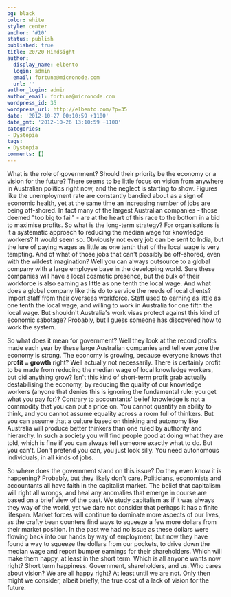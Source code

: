 ```yaml
---
bg: black
color: white
style: center
anchor: '#10'
status: publish
published: true
title: 20/20 Hindsight
author:
  display_name: elbento
  login: admin
  email: fortuna@micronode.com
  url: ''
author_login: admin
author_email: fortuna@micronode.com
wordpress_id: 35
wordpress_url: http://elbento.com/?p=35
date: '2012-10-27 00:10:59 +1100'
date_gmt: '2012-10-26 13:10:59 +1100'
categories:
- Dystopia
tags:
- Dystopia
comments: []
---
```


What is the role of government? Should their priority be the economy or a vision for the future? There seems to be little focus on vision from anywhere in Australian politics right now, and the neglect is starting to show. Figures like the unemployment rate are constantly bandied about as a sign of economic health, yet at the same time an increasing number of jobs are being off-shored. In fact many of the largest Australian companies - those deemed "too big to fail" - are at the heart of this race to the bottom in a bid to maximise profits. So what is the long-term strategy? For organisations is it a systematic approach to reducing the median wage for knowledge workers? It would seem so. Obviously not every job can be sent to India, but the lure of paying wages as little as one tenth that of the local wage is very tempting. And of what of those jobs that can't possibly be off-shored, even with the wildest imagination? Well you can always outsource to a global company with a large employee base in the developing world. Sure these companies will have a local cosmetic presence, but the bulk of their workforce is also earning as little as one tenth the local wage. And what does a global company like this do to service the needs of local clients? Import staff from their overseas workforce. Staff used to earning as little as one tenth the local wage, and willing to work in Australia for one fifth the local wage. But shouldn't Australia's work visas protect against this kind of economic sabotage? Probably, but I guess someone has discovered how to work the system.

So what does it mean for government? Well they look at the record profits made each year by these large Australian companies and tell everyone the economy is strong. The economy is growing, because everyone knows that **profit = growth** right? Well actually not necessarily. There is certainly profit to be made from reducing the median wage of local knowledge workers, but did anything grow? Isn't this kind of short-term profit grab actually destabilising the economy, by reducing the quality of our knowledge workers (anyone that denies this is ignoring the fundamental rule: you get what you pay for)? Contrary to accountants' belief knowledge is not a commodity that you can put a price on. You cannot quantify an ability to think, and you cannot assume equality across a room full of thinkers. But you can assume that a culture based on thinking and autonomy like Australia will produce better thinkers than one ruled by authority and hierarchy. In such a society you will find people good at doing what they are told, which is fine if you can always tell someone exactly what to do. But you can't. Don't pretend you can, you just look silly. You need autonomous individuals, in all kinds of jobs.

So where does the government stand on this issue? Do they even know it is happening? Probably, but they likely don't care. Politicians, economists and accountants all have faith in the capitalist market. The belief that capitalism will right all wrongs, and heal any anomalies  that emerge in course are based on a brief view of the past. We study capitalism as if it was always they way of the world, yet we dare not consider that perhaps it has a finite lifespan. Market forces will continue to dominate more aspects of our lives, as the crafty bean counters find ways to squeeze a few more dollars from their market position. In the past we had no issue as these dollars were flowing back into our hands by way of employment, but now they have found a way to squeeze the dollars from our pockets, to drive down the median wage and report bumper earnings for their shareholders. Which will make them happy, at least in the short term. Which is all anyone wants now right? Short term happiness. Government, shareholders, and us. Who cares about vision? We are all happy right? At least until we are not. Only then might we consider, albeit briefly, the true cost of a lack of vision for the future.
